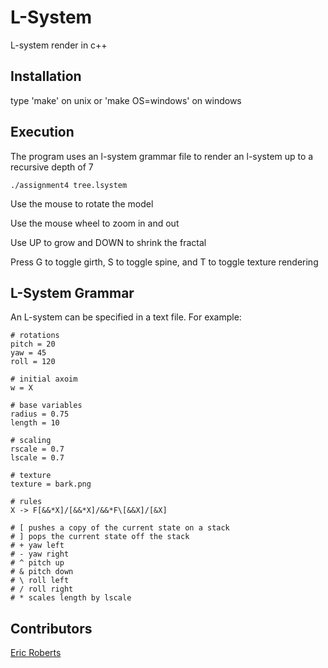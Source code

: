 # L-System

L-system render in c++

## Installation

type 'make' on unix or 'make OS=windows' on windows

## Execution

The program uses an l-system grammar file to render an l-system up to a recursive depth of 7
```
./assignment4 tree.lsystem
```

Use the mouse to rotate the model

Use the mouse wheel to zoom in and out

Use UP to grow and DOWN to shrink the fractal

Press G to toggle girth, S to toggle spine, and T to toggle texture rendering

## L-System Grammar

An L-system can be specified in a text file. For example:
```
# rotations
pitch = 20
yaw = 45
roll = 120

# initial axoim
w = X 

# base variables
radius = 0.75
length = 10

# scaling
rscale = 0.7
lscale = 0.7

# texture
texture = bark.png

# rules
X -> F[&&*X]/[&&*X]/&&*F\[&&X]/[&X]

# [ pushes a copy of the current state on a stack
# ] pops the current state off the stack
# + yaw left
# - yaw right
# ^ pitch up
# & pitch down
# \ roll left
# / roll right
# * scales length by lscale
```

## Contributors

[Eric Roberts](https://github.com/E-Rockalanche)